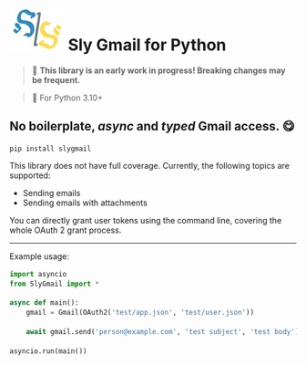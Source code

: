 # ![sly logo](https://raw.githubusercontent.com/dunkyl/SlyMeta/main/sly%20logo%20py.svg) Sly Gmail for Python

> 🚧 **This library is an early work in progress! Breaking changes may be frequent.**

> 🐍 For Python 3.10+

## No boilerplate, *async* and *typed* Gmail access. 😋

```shell
pip install slygmail
```

This library does not have full coverage.
Currently, the following topics are supported:

* Sending emails
* Sending emails with attachments

You can directly grant user tokens using the command line, covering the whole OAuth 2 grant process.

---

Example usage:

```python
import asyncio
from SlyGmail import *

async def main():
    gmail = Gmail(OAuth2('test/app.json', 'test/user.json'))

    await gmail.send('person@example.com', 'test subject', 'test body')

asyncio.run(main())
```
